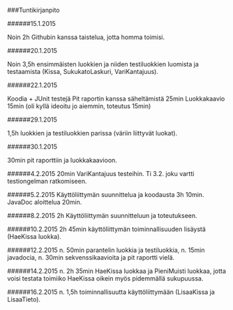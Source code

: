 ###Tuntikirjanpito

######15.1.2015

Noin 2h Githubin kanssa taistelua, jotta homma toimisi.

######20.1.2015

Noin 3,5h ensimmäisten luokkien ja niiden testiluokkien luomista ja testaamista (Kissa, SukukatoLaskuri, VariKantajuus).

######22.1.2015

Koodia + JUnit testejä 
Pit raportin kanssa säheltämistä 25min
Luokkakaavio 15min (oli kyllä ideoitu jo aiemmin, toteutus 15min)

######29.1.2015

1,5h luokkien ja testiluokkien parissa (väriin liittyvät luokat).

######30.1.2015

30min pit raporttiin ja luokkakaavioon.

######4.2.2015
20min VariKantajuus testeihin. Ti 3.2. joku vartti testiongelman ratkomiseen.

######5.2.2015
Käyttöliittymän suunnittelua ja koodausta 3h 10min. JavaDoc aloittelua 20min.

######8.2.2015
2h Käyttöliittymän suunnitteluun ja toteutukseen.

######10.2.2015
2h 45min käyttöliittymän toiminnallisuuden lisäystä (HaeKissa luokka).

######12.2.2015
n. 50min parantelin luokkia ja testiluokkia, n. 15min javadocia, n. 30min sekvenssikaavioita ja pit raportti vielä.

######14.2.2015
n. 2h 35min HaeKissa luokkaa ja PieniMuisti luokkaa, jotta voisi testata toimiiko HaeKissa oikein myös pidemmällä sukupuussa.

######16.2.2015
n. 1,5h toiminnallisuutta käyttöliittymään (LisaaKissa ja LisaaTieto).
